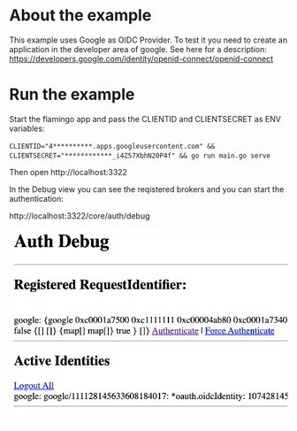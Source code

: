 # About the example

This example uses Google as OIDC Provider.
To test it you need to create an application in the developer area of google.
See here for a description: https://developers.google.com/identity/openid-connect/openid-connect


# Run the example

Start the flamingo app and pass the CLIENTID and CLIENTSECRET as ENV variables:

`CLIENTID="4**********.apps.googleusercontent.com" && CLIENTSECRET="************_i4Z57XbhN20P4f" && go run main.go serve`

Then open http://localhost:3322

In the Debug view you can see the reqistered brokers and you can start the authentication:

http://localhost:3322/core/auth/debug

![debugaction.png](debugaction.png)